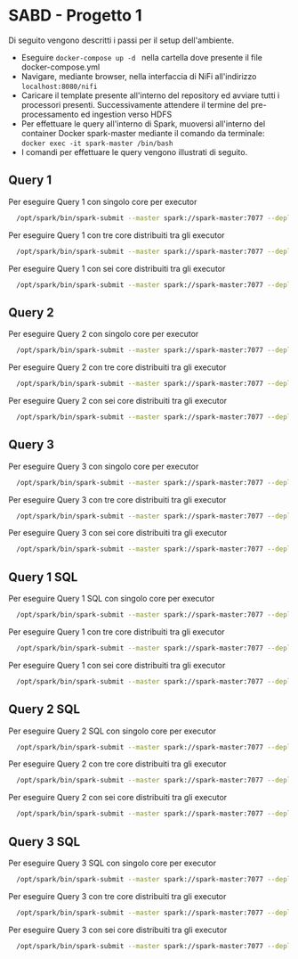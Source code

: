 # SABD - Progetto 1

Di seguito vengono descritti i passi per il setup dell'ambiente.

- Eseguire ```docker-compose up -d ``` nella cartella dove presente il file docker-compose.yml
- Navigare, mediante browser, nella interfaccia di NiFi all'indirizzo ```localhost:8080/nifi```
- Caricare il template presente all'interno del repository ed avviare tutti i processori presenti. Successivamente attendere il termine del pre-processamento ed ingestion verso HDFS
- Per effettuare le query all'interno di Spark, muoversi all'interno del container Docker spark-master mediante il comando da terminale: ```docker exec -it spark-master /bin/bash```
- I comandi per effettuare le query vengono illustrati di seguito.


## Query 1

Per eseguire Query 1 con singolo core per executor 

```bash
  /opt/spark/bin/spark-submit --master spark://spark-master:7077 --deploy-mode client --total-executor-cores 1 --executor-memory 1G query1.py
```

Per eseguire Query 1 con tre core distribuiti tra gli executor 

```bash
  /opt/spark/bin/spark-submit --master spark://spark-master:7077 --deploy-mode client --total-executor-cores 3 --executor-memory 1G query1.py
```

Per eseguire Query 1 con sei core distribuiti tra gli executor 

```bash
  /opt/spark/bin/spark-submit --master spark://spark-master:7077 --deploy-mode client --total-executor-cores 6 --executor-memory 1G query1.py
```

## Query 2

Per eseguire Query 2 con singolo core per executor 

```bash
  /opt/spark/bin/spark-submit --master spark://spark-master:7077 --deploy-mode client --total-executor-cores 1 --executor-memory 1G query2.py
```

Per eseguire Query 2 con tre core distribuiti tra gli executor 

```bash
  /opt/spark/bin/spark-submit --master spark://spark-master:7077 --deploy-mode client --total-executor-cores 3 --executor-memory 1G query2.py
```

Per eseguire Query 2 con sei core distribuiti tra gli executor 

```bash
  /opt/spark/bin/spark-submit --master spark://spark-master:7077 --deploy-mode client --total-executor-cores 6 --executor-memory 1G query2.py
```

## Query 3

Per eseguire Query 3 con singolo core per executor 

```bash
  /opt/spark/bin/spark-submit --master spark://spark-master:7077 --deploy-mode client --total-executor-cores 1 --executor-memory 1G query3.py
```

Per eseguire Query 3 con tre core distribuiti tra gli executor 

```bash
  /opt/spark/bin/spark-submit --master spark://spark-master:7077 --deploy-mode client --total-executor-cores 3 --executor-memory 1G query3.py
```

Per eseguire Query 3 con sei core distribuiti tra gli executor 

```bash
  /opt/spark/bin/spark-submit --master spark://spark-master:7077 --deploy-mode client --total-executor-cores 6 --executor-memory 1G query3.py
```


## Query 1 SQL

Per eseguire Query 1 SQL con singolo core per executor 

```bash
  /opt/spark/bin/spark-submit --master spark://spark-master:7077 --deploy-mode client --total-executor-cores 1 --executor-memory 1G query1SQL.py
```

Per eseguire Query 1 con tre core distribuiti tra gli executor 

```bash
  /opt/spark/bin/spark-submit --master spark://spark-master:7077 --deploy-mode client --total-executor-cores 3 --executor-memory 1G query1SQL.py
```

Per eseguire Query 1 con sei core distribuiti tra gli executor 

```bash
  /opt/spark/bin/spark-submit --master spark://spark-master:7077 --deploy-mode client --total-executor-cores 6 --executor-memory 1G query1SQL.py
```

## Query 2 SQL

Per eseguire Query 2 SQL con singolo core per executor 

```bash
  /opt/spark/bin/spark-submit --master spark://spark-master:7077 --deploy-mode client --total-executor-cores 1 --executor-memory 1G query2SQL.py
```

Per eseguire Query 2 con tre core distribuiti tra gli executor 

```bash
  /opt/spark/bin/spark-submit --master spark://spark-master:7077 --deploy-mode client --total-executor-cores 3 --executor-memory 1G query2SQL.py
```

Per eseguire Query 2 con sei core distribuiti tra gli executor 

```bash
  /opt/spark/bin/spark-submit --master spark://spark-master:7077 --deploy-mode client --total-executor-cores 6 --executor-memory 1G query2SQL.py
```

## Query 3 SQL

Per eseguire Query 3 SQL con singolo core per executor 

```bash
  /opt/spark/bin/spark-submit --master spark://spark-master:7077 --deploy-mode client --total-executor-cores 1 --executor-memory 1G query3SQL.py
```

Per eseguire Query 3 con tre core distribuiti tra gli executor 

```bash
  /opt/spark/bin/spark-submit --master spark://spark-master:7077 --deploy-mode client --total-executor-cores 3 --executor-memory 1G query3SQL.py
```

Per eseguire Query 3 con sei core distribuiti tra gli executor 

```bash
  /opt/spark/bin/spark-submit --master spark://spark-master:7077 --deploy-mode client --total-executor-cores 6 --executor-memory 1G query3SQL.py
```
